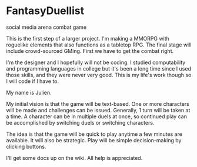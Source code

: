 # FantasyDuellist
social media arena combat game

This is the first step of a larger project. I'm making a MMORPG with roguelike elements that also functions as a tabletop RPG. The final stage will include crowd-sourced GMing. First we have to get the combat right.

I'm the designer and I hopefully will not be coding. I studied computability and programming languages in college but it's been a long time since I used those skills, and they were never very good. This is my life's work though so I will code if I have to.

My name is Julien.

My initial vision is that the game will be text-based. One or more characters will be made and challenges can be issued. Generally, 1 turn will be taken at a time. A character can be in multiple duels at once, so continued play can be accomplished by switching duels or switching characters.

The idea is that the game will be quick to play anytime a few minutes are available. It will also be strategic. Play will be simple decision-making by clicking buttons.

I'll get some docs up on the wiki. All help is appreciated.
